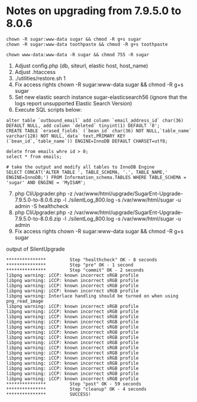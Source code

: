 # Notes on upgrading from 7.9.5.0 to 8.0.6

```
chown -R sugar:www-data sugar && chmod -R g+s sugar
chown -R sugar:www-data toothpaste && chmod -R g+s toothpaste

chown www-data:www-data -R sugar && chmod 755 -R sugar
```

1. Adjust config.php (db, siteurl, elastic host, host_name)
2. Adjust .htaccess
3. ./utilities/restore.sh 1
4. Fix access rights chown -R sugar:www-data sugar && chmod -R g+s sugar
5. Set new elastic search instance sugar-elasticsearch56 (ignore that the logs report unsupported Elastic Search Version)
6. Execute SQL scripts below:

```
alter table `outbound_email` add column `email_address_id` char(36) DEFAULT NULL, add column `deleted` tinyint(1) DEFAULT '0';
CREATE TABLE `erased_fields` (`bean_id` char(36) NOT NULL,`table_name` varchar(128) NOT NULL,`data` text,PRIMARY KEY (`bean_id`,`table_name`)) ENGINE=InnoDB DEFAULT CHARSET=utf8;

delete from emails whre id > 0;
select * from emails;

# take the output and modify all tables to InnoDB Engine
SELECT CONCAT('ALTER TABLE ', TABLE_SCHEMA, '.', TABLE_NAME,' ENGINE=InnoDB;') FROM Information_schema.TABLES WHERE TABLE_SCHEMA = 'sugar' AND ENGINE = 'MyISAM'; 
```

7. php CliUpgrader.php -z /var/www/html/upgrade/SugarEnt-Upgrade-7.9.5.0-to-8.0.6.zip -l ./silentLog_800.log -s /var/www/html/sugar -u admin -S healthcheck
8. php CliUpgrader.php -z /var/www/html/upgrade/SugarEnt-Upgrade-7.9.5.0-to-8.0.6.zip -l ./silentLog_800.log -s /var/www/html/sugar -u admin
9. Fix access rights chown -R sugar:www-data sugar && chmod -R g+s sugar



output of SilentUpgrade
```
***************         Step "healthcheck" OK - 8 seconds
***************         Step "pre" OK - 1 second
***************         Step "commit" OK - 2 seconds
libpng warning: iCCP: known incorrect sRGB profile
libpng warning: iCCP: known incorrect sRGB profile
libpng warning: iCCP: known incorrect sRGB profile
libpng warning: iCCP: known incorrect sRGB profile
libpng warning: Interlace handling should be turned on when using png_read_image
libpng warning: iCCP: known incorrect sRGB profile
libpng warning: iCCP: known incorrect sRGB profile
libpng warning: iCCP: known incorrect sRGB profile
libpng warning: iCCP: known incorrect sRGB profile
libpng warning: iCCP: known incorrect sRGB profile
libpng warning: iCCP: known incorrect sRGB profile
libpng warning: iCCP: known incorrect sRGB profile
libpng warning: iCCP: known incorrect sRGB profile
libpng warning: iCCP: known incorrect sRGB profile
libpng warning: iCCP: known incorrect sRGB profile
libpng warning: iCCP: known incorrect sRGB profile
libpng warning: iCCP: known incorrect sRGB profile
libpng warning: iCCP: known incorrect sRGB profile
libpng warning: iCCP: known incorrect sRGB profile
libpng warning: iCCP: known incorrect sRGB profile
***************         Step "post" OK - 59 seconds
***************         Step "cleanup" OK - 4 seconds
***************         SUCCESS!
```
